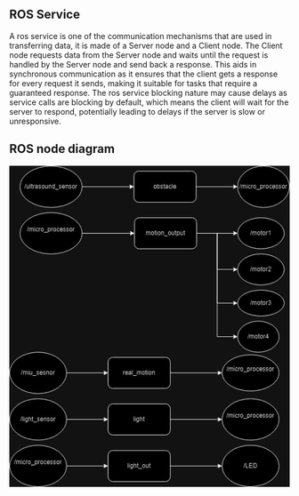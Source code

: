 ## ROS Service
A ros service is one of the communication mechanisms that are used in transferring data, it is made of a Server node and a Client node. The Client node requests data from the Server node and waits until the request is handled by the Server node and send back a response.
This aids in synchronous communication as it ensures that the client gets a response for every request it sends, making it suitable for tasks that require a guaranteed response.
 The ros service blocking nature may cause delays as service calls are blocking by default, which means the client will wait for the server to respond, potentially leading to delays if the server is slow or unresponsive.



## ROS node diagram
![alt text](<Untitled Diagram.jpg>)